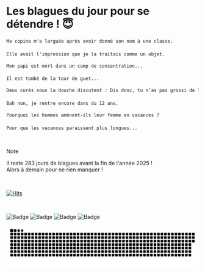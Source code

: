 
<h1>Les blagues du jour pour se détendre ! 😇</h1>

```diff
Ma copine m'a larguée après avoir donné son nom à une classe.

Elle avait l'impression que je la traitais comme un objet.
```

```diff
Mon papi est mort dans un camp de concentration...

Il est tombé de la tour de guet...
```

```diff
Deux curés sous la douche discutent : Dis donc, tu n’as pas grossi de la bite ?

Bah non, je rentre encore dans du 12 ans.
```

```diff
Pourquoi les hommes amènent-ils leur femme en vacances ?

Pour que les vacances paraissent plus longues...
```

<br/>

> [!NOTE]
> Il reste 283 jours de blagues avant la fin de l'année 2025 ! <br/>
> Alors à demain pour ne rien manquer !

<br/>


[![Hits](https://hits.seeyoufarm.com/api/count/incr/badge.svg?url=https%3A%2F%2Fgithub.com%2FClems02%2Fhit-counter&count_bg=%23003E80&title_bg=%235C9FE1&icon=powershell.svg&icon_color=%23FFFFFF&title=Visite&edge_flat=false)](https://hits.seeyoufarm.com)


<br/>


![Badge](https://img.shields.io/badge/Last%20updated%20on-white?style=for-the-badge&logo=clockify)   ![Badge](https://img.shields.io/badge/24/03-white?style=for-the-badge) ![Badge](https://img.shields.io/badge/at-white?style=for-the-badge) ![Badge](https://img.shields.io/badge/03:13-white?style=for-the-badge)


<p align="center">
 <img width="1000" src="assets/github-snake.svg" alt="snake"/>
</p>
